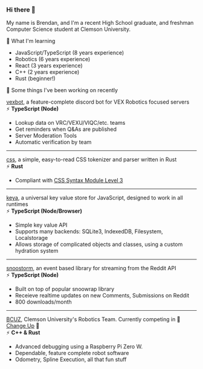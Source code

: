 ### Hi there 👋

My name is Brendan, and I'm a recent High School graduate, and freshman Computer Science student at Clemson University.

🌱 What I'm learning

- JavaScript/TypeScript (8 years experience)
- Robotics (6 years experience)
- React (3 years experience)
- C++ (2 years experience)
- Rust (beginner!)


🔭 Some things I've been working on recently

[vexbot](https://github.com/MayorMonty/vexbot), a feature-complete discord bot for VEX Robotics focused servers<br />
⚡ **TypeScript (Node)** <br />
- Lookup data on VRC/VEXU/VIQC/etc. teams
- Get reminders when Q&As are published
- Server Moderation Tools
- Automatic verification by team

<hr />

[css](https://github.com/MayorMonty/css), a simple, easy-to-read CSS tokenizer and parser written in Rust<br />
⚡ **Rust** <br />
- Compliant with [CSS Syntax Module Level 3](https://www.w3.org/TR/css-syntax-3/) 

<hr />

[keya](https://github.com/MayorMonty/keya), a universal key value store for JavaScript, designed to work in all runtimes<br />
⚡ **TypeScript (Node/Browser)** <br />
- Simple key value API
- Supports many backends: SQLite3, IndexedDB, Filesystem, Localstorage
- Allows storage of complicated objects and classes, using a custom hydration system

<hr />

[snoostorm](https://github.com/MayorMonty/snoostorm), an event based library for streaming from the Reddit API<br />
⚡ **TypeScript (Node)** <br />
- Built on top of popular snoowrap library
- Receieve realtime updates on new Comments, Submissions on Reddit
- 800 downloads/month

<hr />

[BCUZ](https://github.com/MayorMonty/BCUZRobotics), Clemson University's Robotics Team. Currently competing in 🔴 [Change Up](https://www.youtube.com/watch?v=Hxs0q9UoMDQ) 🔵<br />
⚡ **C++ & Rust** <br />
- Advanced debugging using a Raspberry Pi Zero W.
- Dependable, feature complete robot software
- Odometry, Spline Execution, all that fun stuff

